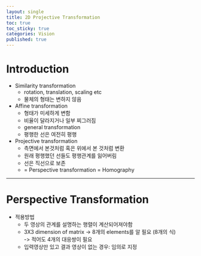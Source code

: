 ```yaml
---
layout: single
title: 2D Projective Transformation
toc: true
toc_sticky: true
categories: Vision
published: true
---
```


# Introduction
* Similarity transformation
    * rotation, translation, scaling etc
    * 물체의 형태는 변하지 않음
* Affine transformation
    * 형태가 미세하게 변함
    * 비율이 달라지거나 일부 찌그러짐
    * general transformation
    * 평행한 선은 여전히 평행
* Projective transformation
    * 측면에서 본것처럼 혹은 위에서 본 것처럼 변환
    * 원래 평행했던 선들도 평행관계를 잃어버림
    * 선은 직선으로 보존
    * = Perspective transformation = Homography

-------------

# Perspective Transformation
* 적용방법
    * 두 영상의 관계를 설명하는 행렬이 계산되어져야함
    * 3X3 dimension of matrix -> 8개의 elements를 알 필요 (8개의 식)<br/>-> 적어도 4개의 대응쌍이 필요
    * 입력영상만 있고 결과 영상이 없는 경우: 임의로 지정
